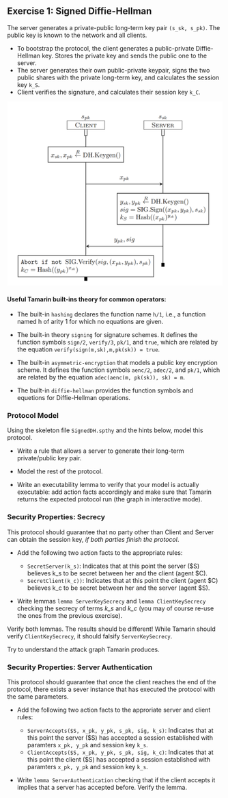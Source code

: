 ## Exercise 1: Signed Diffie-Hellman


The server generates a private-public long-term key pair `(s_sk, s_pk)`. The public key is known to the network and all clients.

- To bootstrap the protocol, the client generates a public-private Diffie-Hellman key. Stores the private key and sends the public one to the server.
- The server generates their own public-private keypair, signs the two public shares with the private long-term key, and calculates the session key `k_S`.
- Client verifies the signature, and calculates their session key `k_C`.

![Protocol 2](./Figures/signed_DH.png)


#### Useful Tamarin built-ins theory for common operators:

* The built-in `hashing` declares the function name `h/1`, i.e., a function named h
of arity 1 for which no equations are given.

* The built-in theory `signing` for signature schemes. It defines the function symbols `sign/2`, `verify/3`, `pk/1`, and `true`, which are related by the equation `verify(sign(m,sk),m,pk(sk)) = true`. 

* The built-in `asymmetric-encryption` that models a public key encryption scheme. It defines the function symbols `aenc/2`, `adec/2`, and `pk/1`, which are related by the equation
`adec(aenc(m, pk(sk)), sk) = m`.

* The built-in `diffie-hellman` provides the function symbols and equetions for Diffie-Hellman operations.

### Protocol Model

Using the skeleton file `SignedDH.spthy` and the hints below, model this protocol. 

* Write a rule that allows a server to generate their long-term private/public key pair. 

* Model the rest of the protocol. 

* Write an executability lemma to verify that your model is actually executable: add action facts accordingly and make sure that Tamarin returns the expected protocol run (the graph in interactive mode). 


### Security Properties: Secrecy

This protocol should guarantee that no party other than Client and Server can obtain the session key, *if both parties finish the protocol*.

* Add the following two action facts to the appropriate rules:
  * `SecretServer(k_s)`: Indicates that at this point the server ($S) believes k_s to be secret between her and the client (agent $C).
  * `SecretClient(k_c))`: Indicates that at this point the client (agent $C) believes k_c to be secret between her and the server (agent $S).

* Write lemmas `lemma ServerKeySecrecy` and `lemma ClientKeySecrecy` checking the secrecy of terms _k_s_ and _k_c_ (you may of course re-use the ones from the previous exercise). 

Verify both lemmas. The results should be different! While Tamarin should verify `ClientKeySecrecy`, it should falsify `ServerKeySecrecy`. 

Try to understand the attack graph Tamarin produces.


### Security Properties: Server Authentication

This protocol should guarantee that once the client reaches the end of the protocol, there exists a sever instance that has executed the 
protocol with the same parameters.

* Add the following two action facts to the approriate server and client rules:

  * `ServerAccepts($S, x_pk, y_pk, s_pk, sig, k_s)`: Indicates that at this point the server ($S) has accepted a session established with paramters `x_pk, y_pk` and session key `k_s`.
  * `ClientAccepts($S, x_pk, y_pk, s_pk, sig, k_c)`: Indicates that at this point the client ($S) has accepted a session established with paramters `x_pk, y_pk` and session key `k_s`.

* Write `lemma ServerAuthentication` checking that if the client accepts it implies that a server has accepted before. Verify the lemma.  